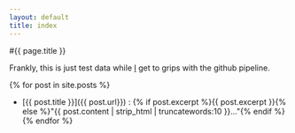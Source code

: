 ```yaml
---
layout: default
title: index
---
```

#{{ page.title }}

Frankly, this is just test data while [I][cwoac] get to grips with the github pipeline.

{% for post in site.posts %}
* [{{ post.title }}]({{ post.url}}) : {% if post.excerpt %}{{ post.excerpt }}{% else %}&quot;{{ post.content | strip_html | truncatewords:10 }}&hellip;&quot;{% endif %}
{% endfor %}


[cwoac]: https://github.com/cwoac
